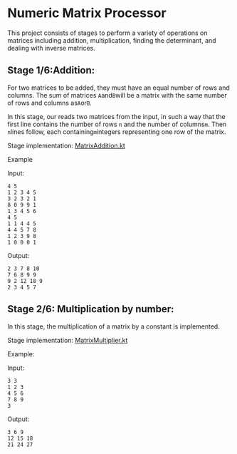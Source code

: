 # Numeric Matrix Processor

This project consists of stages to perform a variety of operations on matrices including
addition, multiplication, finding the determinant, and dealing with inverse matrices.

## Stage 1/6:Addition:
For two matrices to be added, they must have an equal number of rows and columns. 
The sum of matrices `A`and`B`will be a matrix with the same number of rows and columns as`A`or`B`.

In this stage, our reads two matrices from the input,
in such a way that the first line contains the number of rows `n` and the number of columns`m`.
Then `n`lines follow, each containing`m`integers representing one row of the matrix.

Stage implementation: [MatrixAddition.kt](src/matrixprocessor/MatrixAddition.kt)

Example 

Input:

    4 5
    1 2 3 4 5
    3 2 3 2 1
    8 0 9 9 1
    1 3 4 5 6
    4 5
    1 1 4 4 5
    4 4 5 7 8
    1 2 3 9 8
    1 0 0 0 1
 Output:

    2 3 7 8 10
    7 6 8 9 9
    9 2 12 18 9
    2 3 4 5 7


## Stage 2/6: Multiplication by number:
In this stage, the multiplication of a matrix by a constant is implemented.

Stage implementation: [MatrixMultiplier.kt](src/matrixprocessor/MatrixMultiplier.kt)

Example:

Input:

    3 3
    1 2 3
    4 5 6
    7 8 9
    3

Output:
    
    3 6 9
    12 15 18
    21 24 27